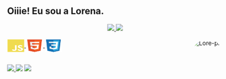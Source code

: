 ## Oiiie! Eu sou a Lorena.
<div align="center">
  <a href="https://github.com/loresgarcia">
  <img height="160em" src="https://github-readme-stats.vercel.app/api?username=loresgarcia&show_icons=true&theme=dark&include_all_commits=true&count_private=true"/>
  <img height="160em" src="https://github-readme-stats.vercel.app/api/top-langs/?username=loresgarcia&layout=compact&langs_count=7&theme=dark"/>
</div>
  
  <div style="display: inline_block"><br>
  <img align="center" alt="Lore-Js" height="30" width="40" src="https://raw.githubusercontent.com/devicons/devicon/master/icons/javascript/javascript-plain.svg">
  <img align="center" alt="Lore-HTML" height="30" width="40" src="https://raw.githubusercontent.com/devicons/devicon/master/icons/html5/html5-original.svg">
  <img align="center" alt="Lore-CSS" height="30" width="40" src="https://raw.githubusercontent.com/devicons/devicon/master/icons/css3/css3-original.svg">
  <img align="right" alt="Lore-pic" height="150" style="border-radius:50px;" src="https://media3.giphy.com/media/6EWyszhJ2kL3ceQuD2/giphy.gif?cid=ecf05e478ee5tqg07ekj4pzd9mmt9151ol9dxdji1qieklra&rid=giphy.gif&ct=g">
</div>
  
   ##
 
<div> 
   <a href="https://www.linkedin.com/in/lorenagarcia92" target="_blank"><img src="https://img.shields.io/badge/-LinkedIn-%230077B5?style=for-the-badge&logo=linkedin&logoColor=white" target="_blank">
  <a href="https://instagram.com/damngranger" target="_blank"><img src="https://img.shields.io/badge/-Instagram-%23E4405F?style=for-the-badge&logo=instagram&logoColor=white" target="_blank"></a>
  <a href = "mailto:jessicalorena.garcia@gmail.com"><img src="https://img.shields.io/badge/-Gmail-%23333?style=for-the-badge&logo=gmail&logoColor=white" target="_blank"></a>
  </a> 
